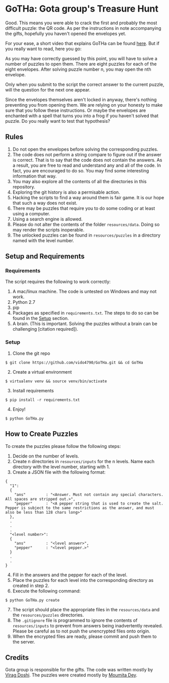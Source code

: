 # GoTHa: Gota group's Treasure Hunt

Good. This means you were able to crack the first and probably the most difficult puzzle: the QR code. As per the instructions in note accompanying the gifts, hopefully you haven't opened the envelopes yet.

For your ease, a short video that explains GoTHa can be found [here](https://www.youtube.com/watch?v=dQw4w9WgXcQ). But if you really want to read, here you go:

As you may have correctly guessed by this point, you will have to solve a number of puzzles to open them. There are eight puzzles for each of the eight envelopes. After solving puzzle number n, you may open the nth envelope.

Only when you submit to the script the correct answer to the current puzzle, will the question for the next one appear.

Since the envelopes themselves aren't locked in anyway, there's nothing preventing you from opening them.
We are relying on your honesty to make sure that you follow these instructions. Or maybe the envelopes are enchanted with a spell that turns you into a frog if you haven't solved that puzzle. Do you really want to test that hypothesis?


## Rules
1. Do not open the envelopes before solving the corresponding puzzles.
2. The code does not perform a string compare to figure out if the answer is correct. That is to say that the code does not contain the answers. As a result, you are free to read and understand any and all of the code. In fact, you are encouraged to do so. You may find some interesting information that way.
3. You may also explore all the contents of all the directories in this repository.
4. Exploring the git history is also a permisable action.
5. Hacking the scripts to find a way around them is fair game. It is our hope that such a way does not exist.
6. There may be puzzles that require you to do some coding or at least using a computer.
7. Using a search engine is allowed.
8. Please do not alter the contents of the folder `resources/data`. Doing so may render the scripts inoperable.
9. The unlocked puzzles can be found in `resources/puzzles` in a directory named with the level number.


## Setup and Requirements

### Requirements
The script requires the following to work correctly:
1. A mac/linux machine. The code is untested on Windows and may not work.
2. Python 2.7
3. pip
4. Packages as specified in `requirements.txt`.
The steps to do so can be found in the [Setup](#setup) section.
5. A brain. (This is important. Solving the puzzles without a brain can be challenging \[citation required\]).

### Setup
1. Clone the git repo
```
$ git clone https://github.com/vido4790/GoTHa.git && cd GoTHa
```
2. Create a virtual environment
```
$ virtualenv venv && source venv/bin/activate
```
3. Install requirements
```
$ pip install -r requirements.txt
```
4. Enjoy!
```
$ python GoTHa.py
```

## How to Create Puzzles
To create the puzzles please follow the following steps:
1. Decide on the number of levels.
2. Create n directories in `resources/inputs` for the n levels. Name each directory with the level number, starting with 1.
3. Create a JSON file with the following format:
```
{
  "1": 
  {
    "ans"         : "<Answer. Must not contain any special characters. All spaces are stripped out.>",
    "pepper"      : "<A pepper string that is used to create the salt. Pepper is subject to the same restrictions as the answer, and must also be less than 128 chars long>"
  },
  .
  .
  .
  "<level number>":
  {
    "ans"         : "<level answer>",
    "pepper"      : "<level pepper.>"
  }
  .
  .
}
```
4. Fill in the answers and the pepper for each of the level.
5. Place the puzzles for each level into the corresponding directory as created in step 2.
6. Execute the following command:
```
$ python GoTHa.py create
```
7. The script should place the appropriate files in the `resources/data` and the `resources/puzzles` directories.
8. The `.gitignore` file is programmed to ignore the contents of `resources/inputs` to prevent from answers being inadvertently revealed. Please be careful as to not push the unencrypted files onto origin.
9. When the encrypted files are ready, please commit and push them to the server.


## Credits
Gota group is responsible for the gifts. The code was written mostly by [Virag Doshi](https://gist.github.com/vido4790). The puzzles were created mostly by [Moumita Dey](https://github.com/mdey6).